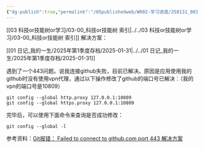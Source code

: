 ```yaml
---
{"dg-publish":true,"permalink":"/05publishedweb/W002-学习进度/250131_001Github报错：“Failed to connect to github.com port 443”/","noteIcon":"","created":"2025-02-21T21:51:50.695+08:00","updated":"2025-04-12T15:58:40.115+08:00"}
---
```






[[03 科技or技能树or学习/03-00_科技or技能树 索引\|../../03 科技or技能树or学习/03-00_科技or技能树 索引]]
解决方案：

[[01 日记_我的一生/2025年第1季度存档/2025-01-31\|../../01 日记_我的一生/2025年第1季度存档/2025-01-31]]

遇到了一个443问题。说我连接github失败，目前已解决。原因是应用使用我的github时没有使用vpn代理，通过以下操作修改了github的端口号已解决：（我的vpn的端口号是10809）
```shell
git config --global http.proxy 127.0.0.1:10809 
git config --global https.proxy 127.0.0.1:10809
```
完毕后，可以使用下面命令来查询是否成功修改：
```shell
git config --global -l
```
参考资料：[Git报错： Failed to connect to github.com port 443 解决方案](https://blog.csdn.net/zpf1813763637/article/details/128340109)

